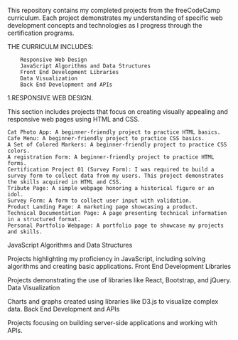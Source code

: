 This repository contains my completed projects from the freeCodeCamp curriculum. Each project demonstrates my understanding of specific web development concepts and technologies as I progress through the certification programs.

   THE CURRICULM INCLUDES:
        
        Responsive Web Design
        JavaScript Algorithms and Data Structures
        Front End Development Libraries
        Data Visualization
        Back End Development and APIs

1.RESPONSIVE WEB DESIGN.

This section includes projects that focus on creating visually appealing and responsive web pages using HTML and CSS.

    Cat Photo App: A beginner-friendly project to practice HTML basics.
    Cafe Menu: A beginner-friendly project to practice CSS basics.
    A Set of Colored Markers: A beginner-friendly project to practice CSS colors.
    A registration Form: A beginner-friendly project to practice HTML forms.
    Certification Project 01 (Survey Form): I was required to build a survey form to collect data from my users. This project demonstrates the skills acquired in HTML and CSS.
    Tribute Page: A simple webpage honoring a historical figure or an idol.
    Survey Form: A form to collect user input with validation.
    Product Landing Page: A marketing page showcasing a product.
    Technical Documentation Page: A page presenting technical information in a structured format.
    Personal Portfolio Webpage: A portfolio page to showcase my projects and skills.

JavaScript Algorithms and Data Structures

Projects highlighting my proficiency in JavaScript, including solving algorithms and creating basic applications.
Front End Development Libraries

Projects demonstrating the use of libraries like React, Bootstrap, and jQuery.
Data Visualization

Charts and graphs created using libraries like D3.js to visualize complex data.
Back End Development and APIs

Projects focusing on building server-side applications and working with APIs.
